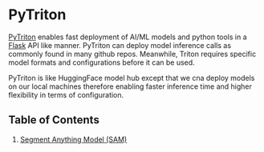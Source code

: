# PyTriton

[PyTriton](https://github.com/triton-inference-server/pytriton) enables fast deployment of AI/ML models and python tools in a [Flask](https://flask.palletsprojects.com/) API like manner. PyTriton can deploy model inference calls as commonly found in many github repos. Meanwhile, Triton requires specific model formats and configurations before it can be used.

PyTriton is like HuggingFace model hub except that we cna deploy models on our local machines therefore enabling faster inference time and higher flexibility in terms of configuration.

## Table of Contents

1. [Segment Anything Model (SAM)](https://github.com/roatienza/mlops/tree/main/triton/sam)
